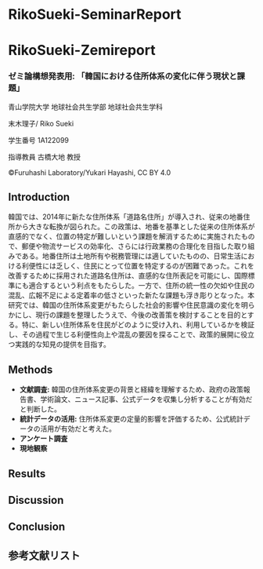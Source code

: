 # RikoSueki-SeminarReport
# RikoSueki-Zemireport
### ゼミ論構想発表用: 「韓国における住所体系の変化に伴う現状と課題」
青山学院大学 地球社会共生学部 地球社会共生学科

末木理子/ Riko Sueki

学生番号 1A122099

指導教員 古橋大地 教授

©︎Furuhashi Laboratory/Yukari Hayashi, CC BY 4.0
## Introduction
韓国では、2014年に新たな住所体系「道路名住所」が導入され、従来の地番住所から大きな転換が図られた。この政策は、地番を基準とした従来の住所体系が直感的でなく、位置の特定が難しいという課題を解消するために実施されたもので、郵便や物流サービスの効率化、さらには行政業務の合理化を目指した取り組みである。地番住所は土地所有や税務管理には適していたものの、日常生活における利便性には乏しく、住民にとって位置を特定するのが困難であった。これを改善するために採用された道路名住所は、直感的な住所表記を可能にし、国際標準にも適合するという利点をもたらした。一方で、住所の統一性の欠如や住民の混乱、広報不足による定着率の低さといった新たな課題も浮き彫りとなった。本研究では、韓国の住所体系変更がもたらした社会的影響や住民意識の変化を明らかにし、現行の課題を整理したうえで、今後の改善策を検討することを目的とする。特に、新しい住所体系を住民がどのように受け入れ、利用しているかを検証し、その過程で生じる利便性向上や混乱の要因を探ることで、政策的展開に役立つ実践的な知見の提供を目指す。

## Methods
* **文献調査:** 韓国の住所体系変更の背景と経緯を理解するため、政府の政策報告書、学術論文、ニュース記事、公式データを収集し分析することが有効だと判断した。
* **統計データの活用:** 住所体系変更の定量的影響を評価するため、公式統計データの活用が有効だと考えた。
* **アンケート調査**
* **現地観察**
## Results
## Discussion
## Conclusion
## 参考文献リスト
